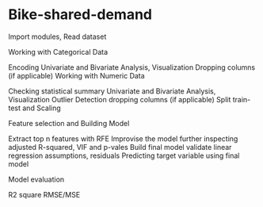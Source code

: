 # Bike-shared-demand
Import modules, Read dataset

Working with Categorical Data

Encoding
Univariate and Bivariate Analysis, Visualization
Dropping columns (if applicable)
Working with Numeric Data

Checking statistical summary
Univariate and Bivariate Analysis, Visualization
Outlier Detection
dropping columns (if applicable)
Split train-test and Scaling

Feature selection and Building Model

Extract top n features with RFE
Improvise the model further inspecting adjusted R-squared, VIF and p-vales
Build final model
validate linear regression assumptions, residuals
Predicting target variable using final model

Model evaluation

R2 square
RMSE/MSE
